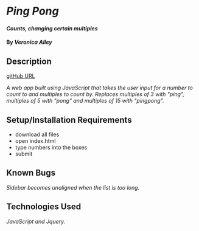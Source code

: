 # _Ping Pong_

#### _Counts, changing certain multiples_

#### By _**Veronica Alley**_

## Description

[gitHub URL](http://veronica-aubry.github.io/pingPong/)

_A web app built using JavaScript that takes the user input for a number to count to and multiples to count by. Replaces multiples of 3 with "ping", multiples of 5 with "pong" and multiples of 15 with "pingpong"._

## Setup/Installation Requirements

* download all files
* open index.html
* type numbers into the boxes
* submit

## Known Bugs

_Sidebar becomes unaligned when the list is too long._

## Technologies Used

_JavaScript and Jquery._
